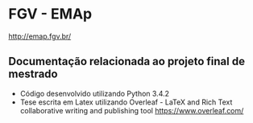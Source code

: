 # FGV - EMAp
http://emap.fgv.br/

## Documentação relacionada ao projeto final de mestrado

* Código desenvolvido utilizando Python 3.4.2
* Tese escrita em Latex utilizando Overleaf - LaTeX and Rich Text collaborative writing and publishing tool https://www.overleaf.com/
